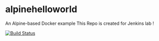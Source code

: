 # alpinehelloworld
An Alpine-based Docker example
This Repo is created for Jenkins lab !


[![Build Status](http://192.168.56.10:8080/buildStatus/icon?job=alpinehelloworld)](http://192.168.56.10:8080/job/alpinehelloworld/)

